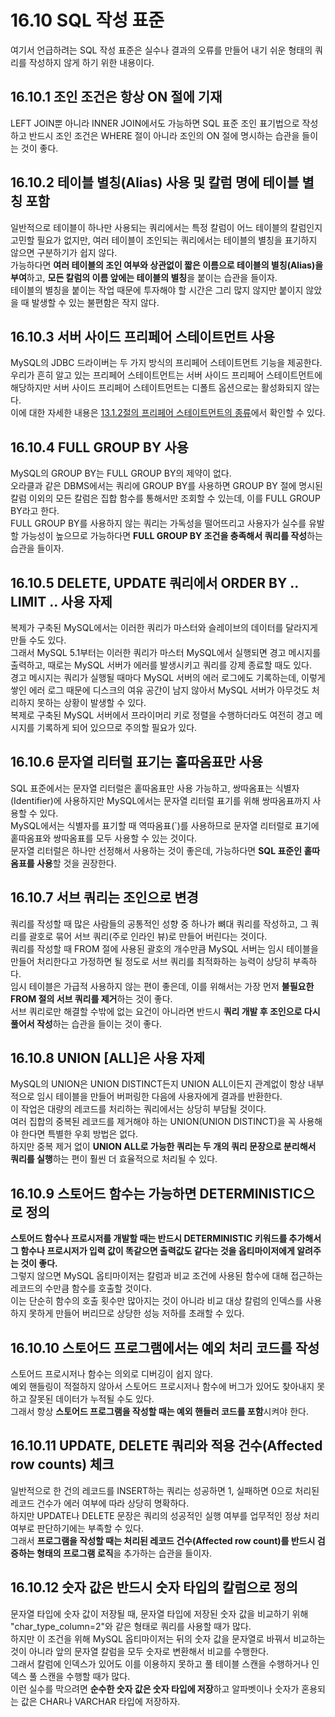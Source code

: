 # 16.10 SQL 작성 표준

여기서 언급하려는 SQL 작성 표준은 실수나 결과의 오류를 만들어 내기 쉬운 형태의 쿼리를 작성하지 않게 하기 위한 내용이다.

## 16.10.1 조인 조건은 항상 ON 절에 기재

LEFT JOIN뿐 아니라 INNER JOIN에서도 가능하면 SQL 표준 조인 표기법으로 작성하고 반드시 조인 조건은 WHERE 절이 아니라 조인의 ON 절에 명시하는 습관을 들이는 것이 좋다.

## 16.10.2 테이블 별칭(Alias) 사용 및 칼럼 명에 테이블 별칭 포함

일반적으로 테이블이 하나만 사용되는 쿼리에서는 특정 칼럼이 어느 테이블의 칼럼인지 고민할 필요가 없지만, 여러 테이블이 조인되는 쿼리에서는 테이블의 별칭을 표기하지 않으면 구분하기가 쉽지 않다.  
가능하다면 **여러 테이블의 조인 여부와 상관없이 짧은 이름으로 테이블의 별칭(Alias)을 부여**하고, **모든 칼럼의 이름 앞에는 테이블의 별칭**을 붙이는 습관을 들이자.  
테이블의 별칭을 붙이는 작업 때문에 투자해야 할 시간은 그리 많지 않지만 붙이지 않았을 때 발생할 수 있는 불편함은 작지 않다.

## 16.10.3 서버 사이드 프리페어 스테이트먼트 사용

MySQL의 JDBC 드라이버는 두 가지 방식의 프리페어 스테이트먼트 기능을 제공한다.  
우리가 흔히 알고 있는 프리페어 스테이트먼트는 서버 사이드 프리페어 스테이트먼트에 해당하지만 서버 사이드 프리페어 스테이트먼트는 디폴트 옵션으로는 활성화되지 않는다.  
이에 대한 자세한 내용은 [13.1.2절의 프리페어 스테이트먼트의 종류](../13장%20프로그램%20연동/13.1.md#프리페어-스테이트먼트의-종류)에서 확인할 수 있다.

## 16.10.4 FULL GROUP BY 사용

MySQL의 GROUP BY는 FULL GROUP BY의 제약이 없다.  
오라클과 같은 DBMS에서는 쿼리에 GROUP BY를 사용하면 GROUP BY 절에 명시된 칼럼 이외의 모든 칼럼은 집합 함수를 통해서만 조회할 수 있는데,  이를 FULL GROUP BY라고 한다.  
FULL GROUP BY를 사용하지 않는 쿼리는 가독성을 떨어뜨리고 사용자가 실수를 유발할 가능성이 높으므로 가능하다면 **FULL GROUP BY 조건을 충족해서 쿼리를 작성**하는 습관을 들이자.

## 16.10.5 DELETE, UPDATE 쿼리에서 ORDER BY .. LIMIT .. 사용 자제

복제가 구축된 MySQL에서는 이러한 쿼리가 마스터와 슬레이브의 데이터를 달라지게 만들 수도 있다.  
그래서 MySQL 5.1부터는 이러한 쿼리가 마스터 MySQL에서 실행되면 경고 메시지를 출력하고, 때로는 MySQL 서버가 에러를 발생시키고 쿼리를 강제 종료할 때도 있다.  
경고 메시지는 쿼리가 실행될 때마다 MySQL 서버의 에러 로그에도 기록하는데, 이렇게 쌓인 에러 로그 때문에 디스크의 여유 공간이 남지 않아서 MySQL 서버가 아무것도 처리하지 못하는 상황이 발생할 수 있다.  
복제로 구축된 MySQL 서버에서 프라이머리 키로 정렬을 수행하더라도 여전히 경고 메시지를 기록하게 되어 있으므로 주의할 필요가 있다.

## 16.10.6 문자열 리터럴 표기는 홑따옴표만 사용

SQL 표준에서는 문자열 리터럴은 홑따옴표만 사용 가능하고, 쌍따옴표는 식별자(Identifier)에 사용하지만 MySQL에서는 문자열 리터럴 표기를 위해 쌍따옴표까지 사용할 수 있다.  
MySQL에서는 식별자를 표기할 때 역따옴표(`)를 사용하므로 문자열 리터럴로 표기에 홑따옴표와 쌍따옴표를 모두 사용할 수 있는 것이다.  
문자열 리터럴은 하나만 선정해서 사용하는 것이 좋은데, 가능하다면 **SQL 표준인 홑따옴표를 사용**할 것을 권장한다.

## 16.10.7 서브 쿼리는 조인으로 변경

쿼리를 작성할 때 많은 사람들의 공통적인 성향 중 하나가 뼈대 쿼리를 작성하고, 그 쿼리를 괄호로 묶어 서브 쿼리(주로 인라인 뷰)로 만들어 버린다는 것이다.  
쿼리를 작성할 때 FROM 절에 사용된 괄호의 개수만큼 MySQL 서버는 임시 테이블을 만들어 처리한다고 가정하면 될 정도로 서브 쿼리를 최적화하는 능력이 상당히 부족하다.  
임시 테이블은 가급적 사용하지 않는 편이 좋은데, 이를 위해서는 가장 먼저 **불필요한 FROM 절의 서브 쿼리를 제거**하는 것이 좋다.  
서브 쿼리로만 해결할 수밖에 없는 요건이 아니라면 반드시 **쿼리 개발 후 조인으로 다시 풀어서 작성**하는 습관을 들이는 것이 좋다.

## 16.10.8 UNION [ALL]은 사용 자제

MySQL의 UNION은 UNION DISTINCT든지 UNION ALL이든지 관계없이 항상 내부적으로 임시 테이블을 만들어 버퍼링한 다음에 사용자에게 결과를 반환한다.  
이 작업은 대량의 레코드를 처리하는 쿼리에서는 상당히 부담될 것이다.  
여러 집합의 중복된 레코드를 제거해야 하는 UNION(UNION DISTINCT)을 꼭 사용해야 한다면 특별한 우회 방법은 없다.  
하지만 중복 제거 없이 **UNION ALL로 가능한 쿼리는 두 개의 쿼리 문장으로 분리해서 쿼리를 실행**하는 편이 훨씬 더 효율적으로 처리될 수 있다.

## 16.10.9 스토어드 함수는 가능하면 DETERMINISTIC으로 정의

**스토어드 함수나 프로시저를 개발할 때는 반드시 DETERMINISTIC 키워드를 추가해서 그 함수나 프로시저가 입력 값이 똑같으면 출력값도 같다는 것을 옵티마이저에게 알려주는 것이 좋다.**  
그렇지 않으면 MySQL 옵티마이저는 칼럼과 비교 조건에 사용된 함수에 대해 접근하는 레코드의 수만큼 함수를 호출할 것이다.  
이는 단순히 함수의 호출 횟수만 많아지는 것이 아니라 비교 대상 칼럼의 인덱스를 사용하지 못하게 만들어 버리므로 상당한 성능 저하를 초래할 수 있다.

## 16.10.10 스토어드 프로그램에서는 예외 처리 코드를 작성

스토어드 프로시저나 함수는 의외로 디버깅이 쉽지 않다.  
예외 핸들링이 적절하지 않아서 스토어드 프로시저나 함수에 버그가 있어도 찾아내지 못하고 잘못된 데이터가 누적될 수도 있다.  
그래서 항상 **스토어드 프로그램을 작성할 때는 예외 핸들러 코드를 포함**시켜야 한다.

## 16.10.11 UPDATE, DELETE 쿼리와 적용 건수(Affected row counts) 체크

일반적으로 한 건의 레코드를 INSERT하는 쿼리는 성공하면 1, 실패하면 0으로 처리된 레코드 건수가 에러 여부에 따라 상당히 명확하다.  
하지만 UPDATE나 DELETE 문장은 쿼리의 성공적인 실행 여부를 업무적인 정상 처리 여부로 판단하기에는 부족할 수 있다.  
그래서 **프로그램을 작성할 때는 처리된 레코드 건수(Affected row count)를 반드시 검증하는 형태의 프로그램 로직**을 추가하는 습관을 들이자.

## 16.10.12 숫자 값은 반드시 숫자 타입의 칼럼으로 정의

문자열 타입에 숫자 값이 저장될 때, 문자열 타입에 저장된 숫자 값을 비교하기 위해 "char_type_column=2"와 같은 형태로 쿼리를 사용할 때가 많다.  
하지만 이 조건을 위해 MySQL 옵티마이저는 뒤의 숫자 값을 문자열로 바꿔서 비교하는 것이 아니라 앞의 문자열 칼럼을 모두 숫자로 변환해서 비교를 수행한다.  
그래서 칼럼에 인덱스가 있어도 이를 이용하지 못하고 풀 테이블 스캔을 수행하거나 인덱스 풀 스캔을 수행할 때가 많다.  
이런 실수를 막으려면 **순수한 숫자 값은 숫자 타입에 저장**하고 알파벳이나 숫자가 혼용되는 값은 CHAR나 VARCHAR 타입에 저장하자.
